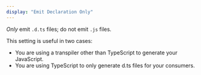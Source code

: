 ```yaml
---
display: "Emit Declaration Only"
---
```


*Only* emit `.d.ts` files; do not emit `.js` files.

This setting is useful in two cases:

- You are using a transpiler other than TypeScript to generate your JavaScript.
- You are using TypeScript to only generate d.ts files for your consumers.
